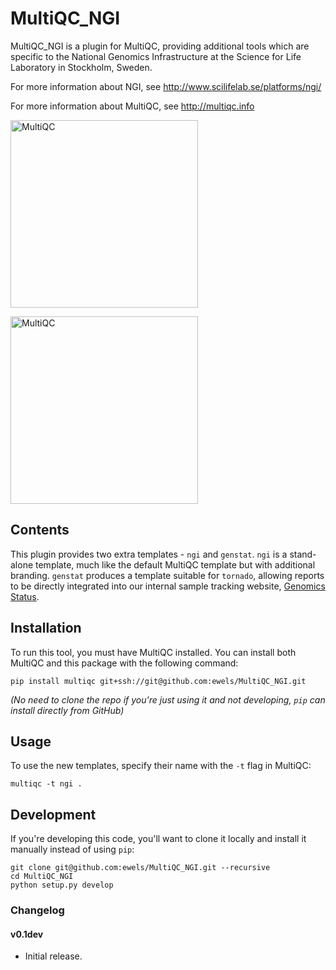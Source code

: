 # MultiQC_NGI

MultiQC_NGI is a plugin for MultiQC, providing additional tools which are
specific to the National Genomics Infrastructure at the Science for Life
Laboratory in Stockholm, Sweden.

For more information about NGI, see http://www.scilifelab.se/platforms/ngi/

For more information about MultiQC, see http://multiqc.info

[<img src="https://raw.githubusercontent.com/ewels/MultiQC/master/multiqc/templates/default/assets/img/MultiQC_logo.png" width="300" title="MultiQC">](https://github.com/ewels/MultiQC)

[<img src="https://portal.scilifelab.se/genomics/sites/default/files/NGI-logo-white-background.png" width="300" title="MultiQC">](http://www.scilifelab.se/platforms/ngi/)

## Contents
This plugin provides two extra templates - `ngi` and `genstat`. `ngi` is a
stand-alone template, much like the default MultiQC template but with additional
branding. `genstat` produces a template suitable for `tornado`, allowing reports
to be directly integrated into our internal sample tracking website,
[Genomics Status](https://github.com/SciLifeLab/genomics-status).

## Installation
To run this tool, you must have MultiQC installed. You can install both
MultiQC and this package with the following command:

```
pip install multiqc git+ssh://git@github.com:ewels/MultiQC_NGI.git
```

_(No need to clone the repo if you're just using it and not developing,
`pip` can install directly from GitHub)_

## Usage
To use the new templates, specify their name with the `-t` flag in MultiQC:

```
multiqc -t ngi .
```

## Development
If you're developing this code, you'll want to clone it locally and install
it manually instead of using `pip`:

```
git clone git@github.com:ewels/MultiQC_NGI.git --recursive
cd MultiQC_NGI
python setup.py develop
```

### Changelog
#### v0.1dev
* Initial release.
